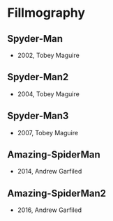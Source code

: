 # Fillmography

## Spyder-Man

- 2002, Tobey Maguire

## Spyder-Man2

- 2004, Tobey Maguire

## Spyder-Man3

- 2007, Tobey Maguire

## Amazing-SpiderMan

- 2014, Andrew Garfiled

## Amazing-SpiderMan2

- 2016, Andrew Garfiled